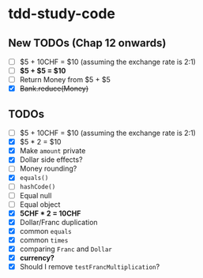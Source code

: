 # tdd-study-code

## New TODOs (Chap 12 onwards)
- [ ] $5 + 10CHF = $10 (assuming the exchange rate is 2:1)
- [ ] **$5 + $5 = $10**
- [ ] Return Money from $5 + $5
- [x] ~~Bank.reduce(Money)~~

## TODOs
- [ ] $5 + 10CHF = $10 (assuming the exchange rate is 2:1)
- [x] $5 \* 2 = $10
- [x] Make `amount` private
- [x] Dollar side effects?
- [ ] Money rounding?
- [x] `equals()`
- [ ] `hashCode()`
- [ ] Equal null
- [ ] Equal object
- [x] **5CHF \* 2 = 10CHF**
- [x] Dollar/Franc duplication
- [x] common `equals`
- [x] common `times`
- [x] comparing `Franc` and `Dollar`
- [x] **currency?**
- [x] Should I remove `testFrancMultiplication`?